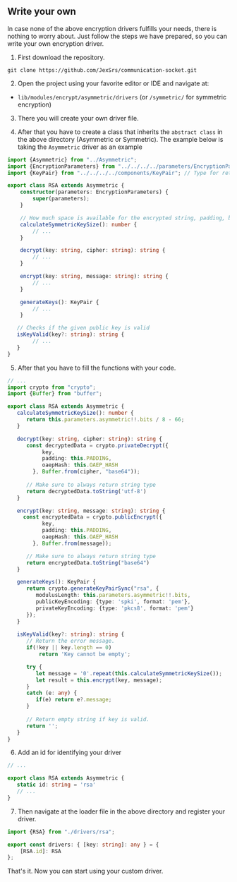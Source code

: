 ## Write your own

In case none of the above encryption drivers fulfills your needs, there is nothing to worry about.
Just follow the steps we have prepared, so you can write your own encryption driver.

1) First download the repository.

```shell
git clone https://github.com/JexSrs/communication-socket.git
```

2) Open the project using your favorite editor or IDE and navigate at:
* `lib/modules/encrypt/asymmetric/drivers` (or `/symmetric/` for symmetric encryption)

3) There you will create your own driver file.

4) After that you have to create a class that inherits the `abstract class` in the above directory (Asymmetric or Symmetric).
The example below is taking the `Asymmetric` driver as an example

```typescript
import {Asymmetric} from "../Asymmetric";
import {EncryptionParameters} from "../../../../parameters/EncryptionParameters"; // Encryption parameters, will be used for configuration.
import {KeyPair} from "../../../../components/KeyPair"; // Type for returning generated keys.

export class RSA extends Asymmetric {
    constructor(parameters: EncryptionParameters) {
        super(parameters);
    }

    // How much space is available for the encrypted string, padding, bits etc.
    calculateSymmetricKeySize(): number {
        // ...
    }

    decrypt(key: string, cipher: string): string {
        // ...
    }

    encrypt(key: string, message: string): string {
        // ...
    }

    generateKeys(): KeyPair {
        // ...
    }

   // Checks if the given public key is valid
   isKeyValid(key?: string): string {
        // ...
   }
}
```

5) After that you have to fill the functions with your code.

```typescript
// ...
import crypto from "crypto";
import {Buffer} from "buffer";

export class RSA extends Asymmetric {
   calculateSymmetricKeySize(): number {
      return this.parameters.asymmetric!!.bits / 8 - 66;
   }

   decrypt(key: string, cipher: string): string {
      const decryptedData = crypto.privateDecrypt({
           key,
           padding: this.PADDING,
           oaepHash: this.OAEP_HASH
        }, Buffer.from(cipher, "base64"));
      
      // Make sure to always return string type
      return decryptedData.toString('utf-8')
   }

   encrypt(key: string, message: string): string {
     const encryptedData = crypto.publicEncrypt({
           key,
           padding: this.PADDING,
           oaepHash: this.OAEP_HASH
        }, Buffer.from(message));

      // Make sure to always return string type
      return encryptedData.toString("base64")
   }

   generateKeys(): KeyPair {
      return crypto.generateKeyPairSync("rsa", {
         modulusLength: this.parameters.asymmetric!!.bits,
         publicKeyEncoding: {type: 'spki', format: 'pem'},
         privateKeyEncoding: {type: 'pkcs8', format: 'pem'}
      });
   }
   
   isKeyValid(key?: string): string {
      // Return the error message.
      if(!key || key.length == 0)
          return 'Key cannot be empty';

      try {
         let message = '0'.repeat(this.calculateSymmetricKeySize());
         let result = this.encrypt(key, message);
      }
      catch (e: any) {
         if(e) return e?.message;
      }
      
      // Return empty string if key is valid.
      return '';
   }
}
```

6) Add an id for identifying your driver

```typescript
// ...

export class RSA extends Asymmetric {
   static id: string = 'rsa'
   // ...
}
```

7) Then navigate at the loader file in the above directory and register your driver.
```typescript
import {RSA} from "./drivers/rsa";

export const drivers: { [key: string]: any } = {
    [RSA.id]: RSA
};

```

That's it. Now you can start using your custom driver.